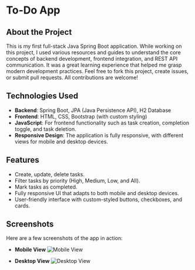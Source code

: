 # To-Do App

## About the Project

This is my first full-stack Java Spring Boot application.
While working on this project, I used various resources and guides to understand the core concepts of backend development, frontend integration, and REST API communication.
It was a great learning experience that helped me grasp modern development practices.
Feel free to fork this project, create issues, or submit pull requests. All contributions are welcome!

## Technologies Used

- **Backend**: Spring Boot, JPA (Java Persistence API), H2 Database
- **Frontend**: HTML, CSS, Bootstrap (with custom styling)
- **JavaScript**: For frontend functionality such as task creation, completion toggle, and task deletion.
- **Responsive Design**: The application is fully responsive, with different views for mobile and desktop devices.

## Features

- Create, update, delete tasks.
- Filter tasks by priority (High, Medium, Low, and All).
- Mark tasks as completed.
- Fully responsive UI that adapts to both mobile and desktop devices.
- User-friendly interface with custom-styled buttons, checkboxes, and cards.

## Screenshots

Here are a few screenshots of the app in action:

- **Mobile View**
  ![Mobile View](images/mobileExample.png)
  
- **Desktop View**
  ![Desktop View](assets/images/desktopExample.png)


